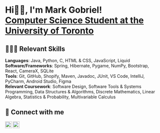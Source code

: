<h1>Hi👋🏻, I'm Mark Gobriel! <br/><a href="https://www.linkedin.com/in/markgobriel/">Computer Science Student at the University of Toronto</a></h1>

<h2>👨🏻‍💻 Relevant Skills</h2>

<b>Languages</b>: Java, Python, C, HTML & CSS, JavaScript, Liquid <br>
<b>Software/Frameworks</b>: Spring, Hibernate, Pygame, NumPy, Bootstrap, React, CameraX, SQLite <br>
<b>Tools</b>: Git, GitHub, Shopify, Maven, Javadoc, JUnit, VS Code, IntelliJ, PyCharm, Android Studio, Figma <br>
<b>Relevant Coursework</b>: Software Design, Software Tools & Systems Programming, Data Structures & Algorithms, Discrete
Mathematics, Linear Algebra, Statistics & Probability, Multivariable Calculus

<!-- <h2>💼 Software Development Projects</h2>

- <b>Front-End Development</b>
  - [Experience Egypt](https://github.com/markgobriel/experience-egypt)
  - [Egypt Cities Slider](https://github.com/markgobriel/city-slider)
  - [Productivity Time Manager](https://github.com/markgobriel/school-timemanagement)
- <b>Java</b>
  - [Image Analysis Middleware](https://github.com/joshmadakor1/4chan-Image-Analysis-Middleware-C964) <b><i>(Potentially NSFW)</b></i>
- <b>PowerShell</b>
  - [Windows EventLog: Failed RDP Logins Source IP to full GeoData Conversion](https://github.com/joshmadakor1/Sentinel-Lab)
  - [JWipe (Disk Wiping Utility)](https://github.com/joshmadakor1/Jwipe.PowerShell)
  - [Active Directory Bulk User Creation](https://github.com/joshmadakor1/AD_PS)
  - [FIM (File Integrity Monitor)](https://github.com/joshmadakor1/PowerShell-Integrity-FIM)
- <b>C# (.NET Desktop Applications)</b>
  - [Ransomware Proof of Concept (Encrypter)](https://github.com/joshmadakor1/EncrypterPOC)
  - [Ransomware Proof of Concept (Decrypter)](https://github.com/joshmadakor1/DecrypterPOC)
  - [Keylogger with Email Capability](https://github.com/joshmadakor1/Key-Logger-With-Email)
- <b>Python</b>
  - [Package Delivery Application (Datastructures and Algorithms Demo)](https://github.com/joshmadakor1/Package-Delivery-Pathfinding-Algorithm)

-->

<h2> 🤳 Connect with me</h2>

[<img align="left" alt="Mark Gobriel | LinkedIn" width="22px" src="https://cdn.jsdelivr.net/npm/simple-icons@v3/icons/linkedin.svg" />][linkedin]
[<img align="left" alt="Mark Gobriel | Email" width="22px" src="https://cdn.jsdelivr.net/npm/simple-icons@v3/icons/gmail.svg" />][email]

[email]: mailto:markgobriel@gmail.com
[linkedin]: https://linkedin.com/in/markgobriel

<!-- <h3>ABOUT ME</h3>

- 🏫 Year 2 Computer Science Major at the University of Toronto, with Minors in Mathematical Sciences and Business.
- 💻 I am proficient in **Python, Java, HTML, CSS, and JavaScript** 
- 🌱 I’m currently learning **Go, Kotlin, Flutter**
- 📫 Reach me at **markgobriel@gmail.com** 

-->
